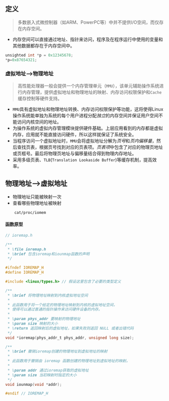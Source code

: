 ## 定义
> 多数嵌入式微控制器（如ARM、PowerPC等）中并不提供I/O空间，而仅存在内存空间。

- 内存空间可以直接通过地址、指针来访问，程序及在程序运行中使用的变量和其他数据都存在于内存空间中。
```C
unsighted int *p = 0x12345678;
*p=0x87654321;
```
### 虚拟地址-->物理地址
> 高性能处理器一般会提供一个内存管理单元（`MMU`），该单元辅助操作系统进行内存管理，提供虚拟地址和物理地址的映射、内存访问权限保护和`Cache`缓存控制等硬件支持。

- `MMU`具有虚拟地址和物理地址转换、内存访问权限保护等功能，这将使得Linux操作系统能单独为系统的每个用户进程分配*独立*的内存空间并保证用户空间不能访问内核空间的地址。
- 为操作系统的虚拟内存管理模块提供硬件基础。上层应用看到的内存都是虚拟内存，应用就不能直接访问硬件，所以这样就保证了系统安全。
- 当程序访问一个虚拟地址时，`MMU`会将虚拟地址分解为*页号*和*页内偏移量*，然后查找页表，根据页号找到对应的页表项。*页表项*中包含了对应的物理页地址或页框号。最后将物理页地址与偏移量结合得到物理内存地址。
- 采用多级页表、`TLB`(`Translation Lookaside Buffer`)等缓存机制，提高效率。

## 物理地址-->虚拟地址
- 物理地址只能被映射一次
- 查看哪些物理地址被映射
```shell
	cat/proc/iomem
```

#### 函数原型
```c
// ioremap.h

/**
 * \file ioremap.h
 * \brief 包含ioremap和iounmap函数的声明
 */

#ifndef IOREMAP_H
#define IOREMAP_H

#include <linux/types.h> // 假设这里包含了必要的类型定义

/**
 * \brief 将物理地址映射到内核虚拟地址空间
 * 
 * 此函数用于将一个给定的物理地址映射到内核的虚拟地址空间，
 * 使得可以通过普通的指针操作来访问硬件设备的内存。
 * 
 * \param phys_addr 要映射的物理地址
 * \param size 映射的大小
 * \return 返回映射后的虚拟地址，如果失败则返回 NULL 或者出错代码
 */
void *ioremap(phys_addr_t phys_addr, unsigned long size);

/**
 * \brief 撤销ioremap创建的物理地址到虚拟地址的映射
 * 
 * 此函数用于撤销由 ioremap 函数创建的物理地址到虚拟地址的映射。
 * 
 * \param addr 通过ioremap获取的虚拟地址
 * \param size 当初映射时指定的大小
 */
void iounmap(void *addr);

#endif // IOREMAP_H
```
